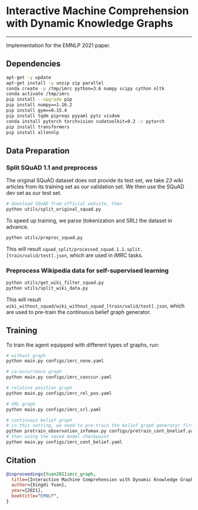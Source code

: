 # Interactive Machine Comprehension with Dynamic Knowledge Graphs
---------------------------------------------------------------------------
Implementation for the EMNLP 2021 paper.

## Dependencies

```sh
apt-get -y update
apt-get install -y unzip zip parallel
conda create -p /tmp/imrc python=3.6 numpy scipy cython nltk
conda activate /tmp/imrc
pip install --upgrade pip
pip install numpy==1.16.2
pip install gym==0.15.4
pip install tqdm pipreqs pyyaml pytz visdom
conda install pytorch torchvision cudatoolkit=9.2 -c pytorch
pip install transformers
pip install allennlp
```

## Data Preparation

### Split SQuAD 1.1 and preprocess
The original SQuAD dataset does not provide its test set, we take *23* wiki articles from its training set as our validation set. We then use the SQuAD dev set as our test set.

```sh
# download SQuAD from official website, then
python utils/split_original_squad.py
```

To speed up training, we parse (tokenization and SRL) the dataset in advance. 

```sh
python utils/preproc_squad.py
```
This will result `squad_split/processed_squad.1.1.split.[train/valid/test].json`, which are used in iMRC tasks.


### Preprocess Wikipedia data for self-supervised learning

```sh
python utils/get_wiki_filter_squad.py
python utils/split_wiki_data.py
```

This will result `wiki_without_squad/wiki_without_squad_[train/valid/test].json`, which are used to pre-train the continuous belief graph generator.

## Training

To train the agent equipped with different types of graphs, run:

```sh
# without graph
python main.py configs/imrc_none.yaml

# co-occurrence graph
python main.py configs/imrc_cooccur.yaml

# relative position graph
python main.py configs/imrc_rel_pos.yaml

# SRL graph
python main.py configs/imrc_srl.yaml

# continuous belief graph
# in this setting, we need to pre-train the belief graph generator first
python pretrain_observation_infomax.py configs/pretrain_cont_bnelief.yaml
# then using the saved model checkpoint
python main.py configs/imrc_cont_belief.yaml
```

## Citation

```bibtex
@inproceedings{Yuan2021imrc_graph,
  title={Interactive Machine Comprehension with Dynamic Knowledge Graphs},
  author={Xingdi Yuan},
  year={2021},
  booktitle="EMNLP",
}
```

